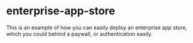 # enterprise-app-store
This is an example of how you can easily deploy an enterprise app store, which you could behind a paywall, or authentication easily.
